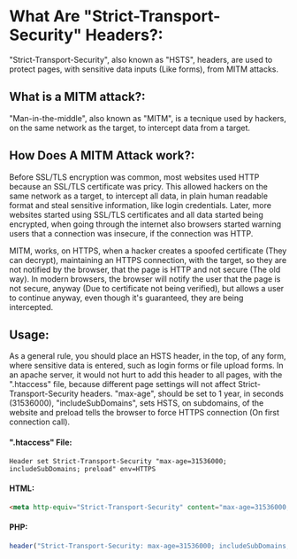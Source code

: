 # What Are "Strict-Transport-Security" Headers?:
"Strict-Transport-Security", also known as "HSTS", headers, are used to protect pages, with sensitive data inputs (Like forms), from MITM attacks.

## What is a MITM attack?:
"Man-in-the-middle", also known as "MITM", is a tecnique used by hackers, on the same network as the target, to intercept data from a target.

## How Does A MITM Attack work?:
Before SSL/TLS encryption was common, most websites used HTTP because an SSL/TLS certificate was pricy. This allowed hackers on the same network as a target, to intercept all data, in plain human readable format and steal sensitive information, like login credentials. Later, more websites started using SSL/TLS certificates and all data started being encrypted, when going through the internet also browsers started warning users that a connection was insecure, if the connection was HTTP.

MITM, works, on HTTPS, when a hacker creates a spoofed certificate (They can decrypt), maintaining an HTTPS connection, with the target, so they are not notified by the browser, that the page is HTTP and not secure (The old way). In modern browsers, the browser will notify the user that the page is not secure, anyway (Due to certificate not being verified), but allows a user to continue anyway, even though it's guaranteed, they are being intercepted.

## Usage:
As a general rule, you should place an HSTS header, in the top, of any form, where sensitive data is entered, such as login forms or file upload forms.
In an apache server, it would not hurt to add this header to all pages, with the ".htaccess" file, because different page settings will not affect Strict-Transport-Security headers. "max-age", should be set to 1 year, in seconds (31536000), "includeSubDomains", sets HSTS, on subdomains, of the website and preload tells the browser to force HTTPS connection (On first connection call).

#### ".htaccess" File:
`Header set Strict-Transport-Security "max-age=31536000; includeSubDomains; preload" env=HTTPS`

#### HTML:

```html
<meta http-equiv="Strict-Transport-Security" content="max-age=31536000; includeSubDomains; preload"/>
```

#### PHP:
```php
header("Strict-Transport-Security: max-age=31536000; includeSubDomains; preload");
```
